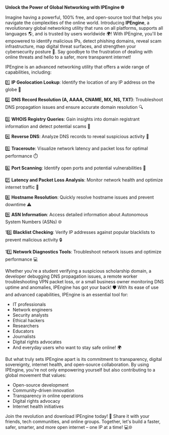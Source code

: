 **Unlock the Power of Global Networking with IPEngine 🌐**

Imagine having a powerful, 100% free, and open-source tool that helps you navigate the complexities of the online world. Introducing **IPEngine**, a revolutionary global networking utility that runs on all platforms, supports all languages 🌎, and is trusted by users worldwide 🌍! With IPEngine, you'll be empowered to identify malicious IPs, detect phishing domains, reveal scam infrastructure, map digital threat surfaces, and strengthen your cybersecurity posture 🔐. Say goodbye to the frustration of dealing with online threats and hello to a safer, more transparent internet!

IPEngine is an advanced networking utility that offers a wide range of capabilities, including:

1️⃣ **IP Geolocation Lookup**: Identify the location of any IP address on the globe 📍

2️⃣ **DNS Record Resolution (A, AAAA, CNAME, MX, NS, TXT)**: Troubleshoot DNS propagation issues and ensure accurate domain resolution 🔍

3️⃣ **WHOIS Registry Queries**: Gain insights into domain registrant information and detect potential scams 💼

4️⃣ **Reverse DNS**: Analyze DNS records to reveal suspicious activity 🚨

5️⃣ **Traceroute**: Visualize network latency and packet loss for optimal performance ⏱️

6️⃣ **Port Scanning**: Identify open ports and potential vulnerabilities 🔑

7️⃣ **Latency and Packet Loss Analysis**: Monitor network health and optimize internet traffic 📡

8️⃣ **Hostname Resolution**: Quickly resolve hostname issues and prevent downtime ⚠️

9️⃣ **ASN Information**: Access detailed information about Autonomous System Numbers (ASNs) 🌐

10️⃣ **Blacklist Checking**: Verify IP addresses against popular blacklists to prevent malicious activity 🔒

11️⃣ **Network Diagnostics Tools**: Troubleshoot network issues and optimize performance 💻

Whether you're a student verifying a suspicious scholarship domain, a developer debugging DNS propagation issues, a remote worker troubleshooting VPN packet loss, or a small business owner monitoring DNS uptime and anomalies, IPEngine has got your back! 🛡️ With its ease of use and advanced capabilities, IPEngine is an essential tool for:

* IT professionals
* Network engineers
* Security analysts
* Ethical hackers
* Researchers
* Educators
* Journalists
* Digital rights advocates
* And everyday users who want to stay safe online! 🌍

But what truly sets IPEngine apart is its commitment to transparency, digital sovereignty, internet health, and open-source collaboration. By using IPEngine, you're not only empowering yourself but also contributing to a global movement that values:

* Open-source development
* Community-driven innovation
* Transparency in online operations
* Digital rights advocacy
* Internet health initiatives

Join the revolution and download IPEngine today! 🚀 Share it with your friends, tech communities, and online groups. Together, let's build a faster, safer, smarter, and more open internet – one IP at a time! 💻🌐